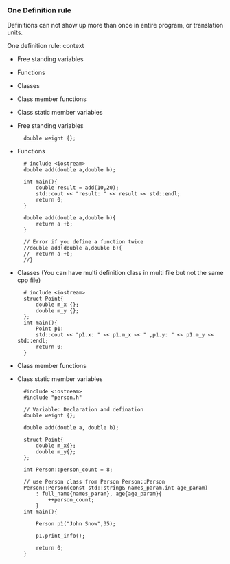 ### One Definition rule

Definitions can not show up more than once in entire program, or translation units.

One definition rule: context

- Free standing variables
- Functions
- Classes
- Class member functions
- Class static member variables

- Free standing variables

		double weight {};

- Functions

		# include <iostream>
		double add(double a,double b);

		int main(){
			double result = add(10,20);
			std::cout << "result: " << result << std::endl;
			return 0;
		}

		double add(double a,double b){
			return a +b;
		}

		// Error if you define a function twice
		//double add(double a,double b){
		//	return a +b;
		//}

- Classes (You can have multi definition class in multi file but not the same cpp file)

		# include <iostream>
		struct Point{
			double m_x {};
			double m_y {};
		};
		int main(){
			Point p1:
			std::cout << "p1.x: " << p1.m_x << " ,p1.y: " << p1.m_y << std::endl;
			return 0;
		}

		
- Class member functions

- Class static member variables


		#include <iostream>
		#include "person.h"

		// Variable: Declaration and defination
		double weight {};

		double add(double a, double b);

		struct Point{
			double m_x{};
			double m_y{};
		};

		int Person::person_count = 8;

		// use Person class from Person Person::Person
		Person::Person(const std::string& names_param,int age_param)
			: full_name{names_param}, age{age_param}{
				++person_count;
			}
		int main(){

			Person p1("John Snow",35);

			p1.print_info();

			return 0;
		}